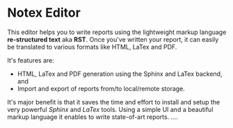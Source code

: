 Notex Editor
============

This editor helps you to write reports using the lightweight markup language **re-structured text** aka **RST**. Once you've written your report, it can easily be translated to various formats like HTML, LaTex and PDF.

It's features are:

  * HTML, LaTex and PDF generation using the Sphinx and LaTex backend, and
  * Import and export of reports from/to local/remote storage.

It's major benefit is that it saves the time and effort to install and setup the very powerful *Sphinx* and *LaTex* tools. Using a simple UI and a beautiful markup language it enables to write state-of-art reports.
....

